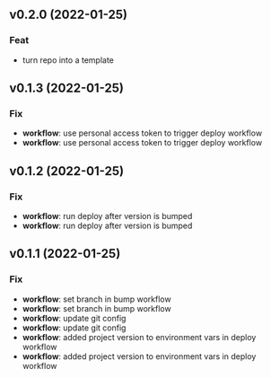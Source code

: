 ## v0.2.0 (2022-01-25)

### Feat

- turn repo into a template

## v0.1.3 (2022-01-25)

### Fix

- **workflow**: use personal access token to trigger deploy workflow
- **workflow**: use personal access token to trigger deploy workflow

## v0.1.2 (2022-01-25)

### Fix

- **workflow**: run deploy after version is bumped
- **workflow**: run deploy after version is bumped

## v0.1.1 (2022-01-25)

### Fix

- **workflow**: set branch in bump workflow
- **workflow**: set branch in bump workflow
- **workflow**: update git config
- **workflow**: update git config
- **workflow**: added project version to environment vars in deploy workflow
- **workflow**: added project version to environment vars in deploy workflow
